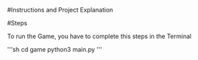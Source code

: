 #Instructions and Project Explanation


#Steps 


To run the Game, you have to complete this steps in the Terminal

'''sh
cd game
python3 main.py
'''



